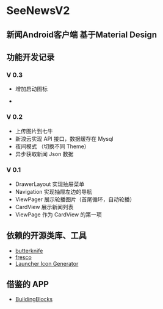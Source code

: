 # SeeNewsV2

## 新闻Android客户端 基于Material Design

## 功能开发记录

### V 0.3
- 增加启动图标
 
- 
### V 0.2
- 上传图片到七牛
- 新浪云实现 API 接口，数据缓存在 Mysql
- 夜间模式 （切换不同 Theme）
- 异步获取新闻 Json 数据 

### V 0.1
- DrawerLayout 实现抽屉菜单
- Navigation 实现抽屉左边的导航
- ViewPager 展示轮播图片（首尾循环，自动轮播）
- CardView 展示新闻列表
- ViewPage 作为 CardView 的第一项

## 依赖的开源类库、工具

 - [butterknife](https://github.com/JakeWharton/butterknife)
 - [fresco](https://github.com/facebook/fresco)
 - [Launcher Icon Generator](https://romannurik.github.io/AndroidAssetStudio/icons-launcher.html)


## 借鉴的 APP

 - [BuildingBlocks](https://github.com/tangqi92/BuildingBlocks)
 
